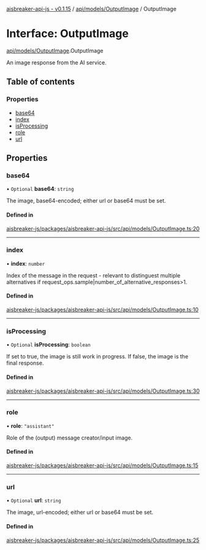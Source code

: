 [aisbreaker-api-js - v0.1.15](../README.md) / [api/models/OutputImage](../modules/api_models_OutputImage.md) / OutputImage

# Interface: OutputImage

[api/models/OutputImage](../modules/api_models_OutputImage.md).OutputImage

An image response from the AI service.

## Table of contents

### Properties

- [base64](api_models_OutputImage.OutputImage.md#base64)
- [index](api_models_OutputImage.OutputImage.md#index)
- [isProcessing](api_models_OutputImage.OutputImage.md#isprocessing)
- [role](api_models_OutputImage.OutputImage.md#role)
- [url](api_models_OutputImage.OutputImage.md#url)

## Properties

### base64

• `Optional` **base64**: `string`

The image, base64-encoded; either url or base64 must be set.

#### Defined in

[aisbreaker-js/packages/aisbreaker-api-js/src/api/models/OutputImage.ts:20](https://github.com/aisbreaker/aisbreaker-js/blob/develop/packages/aisbreaker-api-js/src/api/models/OutputImage.ts#L20)

___

### index

• **index**: `number`

Index of the message in the request - 
relevant to distinguest multiple alternatives if request_ops.sample|number_of_alternative_responses>1.

#### Defined in

[aisbreaker-js/packages/aisbreaker-api-js/src/api/models/OutputImage.ts:10](https://github.com/aisbreaker/aisbreaker-js/blob/develop/packages/aisbreaker-api-js/src/api/models/OutputImage.ts#L10)

___

### isProcessing

• `Optional` **isProcessing**: `boolean`

If set to true, the image is still work in progress. If false, the image is the final response.

#### Defined in

[aisbreaker-js/packages/aisbreaker-api-js/src/api/models/OutputImage.ts:30](https://github.com/aisbreaker/aisbreaker-js/blob/develop/packages/aisbreaker-api-js/src/api/models/OutputImage.ts#L30)

___

### role

• **role**: ``"assistant"``

Role of the (output) message creator/input image.

#### Defined in

[aisbreaker-js/packages/aisbreaker-api-js/src/api/models/OutputImage.ts:15](https://github.com/aisbreaker/aisbreaker-js/blob/develop/packages/aisbreaker-api-js/src/api/models/OutputImage.ts#L15)

___

### url

• `Optional` **url**: `string`

The image, url-encoded; either url or base64 must be set.

#### Defined in

[aisbreaker-js/packages/aisbreaker-api-js/src/api/models/OutputImage.ts:25](https://github.com/aisbreaker/aisbreaker-js/blob/develop/packages/aisbreaker-api-js/src/api/models/OutputImage.ts#L25)

